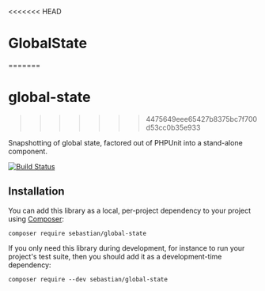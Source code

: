 <<<<<<< HEAD
# GlobalState
=======
# global-state
>>>>>>> 4475649eee65427b8375bc7f700d53cc0b35e933

Snapshotting of global state, factored out of PHPUnit into a stand-alone component.

[![Build Status](https://travis-ci.org/sebastianbergmann/global-state.svg?branch=master)](https://travis-ci.org/sebastianbergmann/global-state)

## Installation

You can add this library as a local, per-project dependency to your project using [Composer](https://getcomposer.org/):

    composer require sebastian/global-state

If you only need this library during development, for instance to run your project's test suite, then you should add it as a development-time dependency:

    composer require --dev sebastian/global-state


